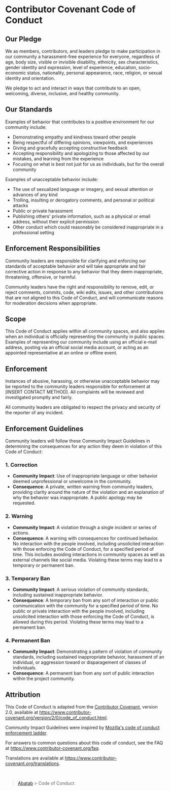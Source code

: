 # Contributor Covenant Code of Conduct

## Our Pledge

We as members, contributors, and leaders pledge to make participation in our community a harassment-free experience for everyone, regardless of age, body size, visible or invisible disability, ethnicity, sex characteristics, gender identity and expression, level of experience, education, socio-economic status, nationality, personal appearance, race, religion, or sexual identity and orientation.

We pledge to act and interact in ways that contribute to an open, welcoming, diverse, inclusive, and healthy community.

## Our Standards

Examples of behavior that contributes to a positive environment for our community include:

* Demonstrating empathy and kindness toward other people
* Being respectful of differing opinions, viewpoints, and experiences
* Giving and gracefully accepting constructive feedback
* Accepting responsibility and apologizing to those affected by our mistakes, and learning from the experience
* Focusing on what is best not just for us as individuals, but for the overall community

Examples of unacceptable behavior include:

* The use of sexualized language or imagery, and sexual attention or
  advances of any kind
* Trolling, insulting or derogatory comments, and personal or political attacks
* Public or private harassment
* Publishing others' private information, such as a physical or email
  address, without their explicit permission
* Other conduct which could reasonably be considered inappropriate in a
  professional setting

## Enforcement Responsibilities

Community leaders are responsible for clarifying and enforcing our standards of acceptable behavior and will take appropriate and fair corrective action in response to any behavior that they deem inappropriate, threatening, offensive, or harmful.

Community leaders have the right and responsibility to remove, edit, or reject comments, commits, code, wiki edits, issues, and other contributions that are not aligned to this Code of Conduct, and will communicate reasons for moderation decisions when appropriate.

## Scope

This Code of Conduct applies within all community spaces, and also applies when an individual is officially representing the community in public spaces. Examples of representing our community include using an official e-mail address, posting via an official social media account, or acting as an appointed representative at an online or offline event.

## Enforcement

Instances of abusive, harassing, or otherwise unacceptable behavior may be reported to the community leaders responsible for enforcement at [INSERT CONTACT METHOD]. All complaints will be reviewed and investigated promptly and fairly.

All community leaders are obligated to respect the privacy and security of the reporter of any incident.

## Enforcement Guidelines

Community leaders will follow these Community Impact Guidelines in determining the consequences for any action they deem in violation of this Code of Conduct:

### 1. Correction

* **Community Impact**: Use of inappropriate language or other behavior deemed unprofessional or unwelcome in the community.
* **Consequence**: A private, written warning from community leaders, providing clarity around the nature of the violation and an explanation of why the behavior was inappropriate. A public apology may be requested.

### 2. Warning

* **Community Impact**: A violation through a single incident or series of actions.
* **Consequence**: A warning with consequences for continued behavior. No interaction with the people involved, including unsolicited interaction with those enforcing the Code of Conduct, for a specified period of time. This includes avoiding interactions in community spaces as well as external channels like social media. Violating these terms may lead to a temporary or permanent ban.

### 3. Temporary Ban

* **Community Impact**: A serious violation of community standards, including sustained inappropriate behavior.
* **Consequence**: A temporary ban from any sort of interaction or public communication with the community for a specified period of time. No public or private interaction with the people involved, including unsolicited interaction with those enforcing the Code of Conduct, is allowed during this period. Violating these terms may lead to a permanent ban.

### 4. Permanent Ban

* **Community Impact**: Demonstrating a pattern of violation of community standards, including sustained inappropriate behavior,  harassment of an individual, or aggression toward or disparagement of classes of individuals.
* **Consequence**: A permanent ban from any sort of public interaction within the project community.

## Attribution
This Code of Conduct is adapted from the [Contributor Covenant][ContributorCovenentUrl], version 2.0, available at https://www.contributor-covenant.org/version/2/0/code_of_conduct.html.

Community Impact Guidelines were inspired by [Mozilla's code of conduct enforcement ladder][MozillaEnforcementLadderUrl].

For answers to common questions about this code of conduct, see the FAQ at
https://www.contributor-covenant.org/faq.

Translations are available at https://www.contributor-covenant.org/translations.

<br>

> [Abatab][AbatabCurrentBranchUrl] > Code of Conduct

<!-- REFERENCE LINKS -->
[AbatabCurrentBranchUrl]: ../../../README.md
[AbatabLogo]: ../../Logos/RepositoryLogo.png
[ContributorCovenentUrl]: https://www.contributor-covenant.org/
[MozillaEnforcementLadderUrl]: https://github.com/mozilla/diversity
